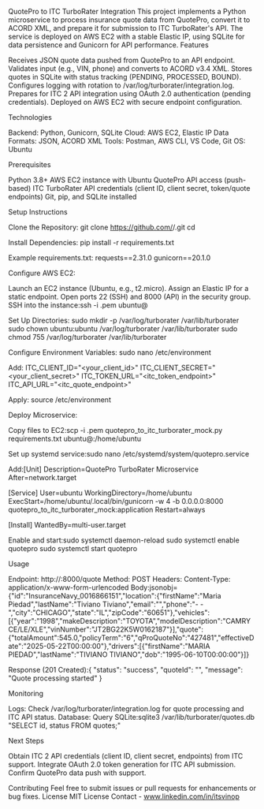 QuotePro to ITC TurboRater Integration
This project implements a Python microservice to process insurance quote data from QuotePro, convert it to ACORD XML, and prepare it for submission to ITC TurboRater's API. The service is deployed on AWS EC2 with a stable Elastic IP, using SQLite for data persistence and Gunicorn for API performance.
Features

Receives JSON quote data pushed from QuotePro to an API endpoint.
Validates input (e.g., VIN, phone) and converts to ACORD v3.4 XML.
Stores quotes in SQLite with status tracking (PENDING, PROCESSED, BOUND).
Configures logging with rotation to /var/log/turborater/integration.log.
Prepares for ITC 2 API integration using OAuth 2.0 authentication (pending credentials).
Deployed on AWS EC2 with secure endpoint configuration.

Technologies

Backend: Python, Gunicorn, SQLite
Cloud: AWS EC2, Elastic IP
Data Formats: JSON, ACORD XML
Tools: Postman, AWS CLI, VS Code, Git
OS: Ubuntu

Prerequisites

Python 3.8+
AWS EC2 instance with Ubuntu
QuotePro API access (push-based)
ITC TurboRater API credentials (client ID, client secret, token/quote endpoints)
Git, pip, and SQLite installed

Setup Instructions

Clone the Repository:
git clone https://github.com/<your-username>/<your-repo>.git
cd <your-repo>


Install Dependencies:
pip install -r requirements.txt

Example requirements.txt:
requests==2.31.0
gunicorn==20.1.0


Configure AWS EC2:

Launch an EC2 instance (Ubuntu, e.g., t2.micro).
Assign an Elastic IP for a static endpoint.
Open ports 22 (SSH) and 8000 (API) in the security group.
SSH into the instance:ssh -i <your-key>.pem ubuntu@<elastic-ip>




Set Up Directories:
sudo mkdir -p /var/log/turborater /var/lib/turborater
sudo chown ubuntu:ubuntu /var/log/turborater /var/lib/turborater
sudo chmod 755 /var/log/turborater /var/lib/turborater


Configure Environment Variables:
sudo nano /etc/environment

Add:
ITC_CLIENT_ID="<your_client_id>"
ITC_CLIENT_SECRET="<your_client_secret>"
ITC_TOKEN_URL="<itc_token_endpoint>"
ITC_API_URL="<itc_quote_endpoint>"

Apply:
source /etc/environment


Deploy Microservice:

Copy files to EC2:scp -i <your-key>.pem quotepro_to_itc_turborater_mock.py requirements.txt ubuntu@<elastic-ip>:/home/ubuntu


Set up systemd service:sudo nano /etc/systemd/system/quotepro.service

Add:[Unit]
Description=QuotePro TurboRater Microservice
After=network.target

[Service]
User=ubuntu
WorkingDirectory=/home/ubuntu
ExecStart=/home/ubuntu/.local/bin/gunicorn -w 4 -b 0.0.0.0:8000 quotepro_to_itc_turborater_mock:application
Restart=always

[Install]
WantedBy=multi-user.target


Enable and start:sudo systemctl daemon-reload
sudo systemctl enable quotepro
sudo systemctl start quotepro





Usage

Endpoint: http://<elastic-ip>:8000/quote
Method: POST
Headers: Content-Type: application/x-www-form-urlencoded
Body:jsonobj={"id":"InsuranceNavy_0016866151","location":{"firstName":"Maria Piedad","lastName":"Tiviano Tiviano","email":"","phone":"-   -","city":"CHICAGO","state":"IL","zipCode":"60651"},"vehicles":[{"year":"1998","makeDescription":"TOYOTA","modelDescription":"CAMRY CE/LE/XLE","vinNumber":"JT2BG22K5W0162187"}],"quote":{"totalAmount":545.0,"policyTerm":"6","qProQuoteNo":"427481","effectiveDate":"2025-05-22T00:00:00"},"drivers":[{"firstName":"MARIA PIEDAD","lastName":"TIVIANO TIVIANO","dob":"1995-06-10T00:00:00"}]}


Response (201 Created):{
    "status": "success",
    "quoteId": "<uuid>",
    "message": "Quote processing started"
}



Monitoring

Logs: Check /var/log/turborater/integration.log for quote processing and ITC API status.
Database: Query SQLite:sqlite3 /var/lib/turborater/quotes.db "SELECT id, status FROM quotes;"



Next Steps

Obtain ITC 2 API credentials (client ID, client secret, endpoints) from ITC support.
Integrate OAuth 2.0 token generation for ITC API submission.
Confirm QuotePro data push with support.

Contributing
Feel free to submit issues or pull requests for enhancements or bug fixes.
License
MIT License
Contact - www.linkedin.com/in/itsvinop
